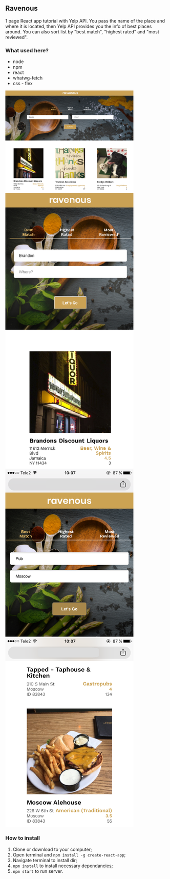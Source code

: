 ## Ravenous

1 page React app tutorial with Yelp API.
You pass the name of the place and where it is located, then Yelp API provides you the info of best places around.
You can also sort list by "best match", "highest rated" and "most reviewed".

### What used here?
- node 
- npm
- react
- whatwg-fetch
- css - flex

<img src="./img/desctop.png" alt="Desctop IMG" width="400"/>

<img src="./img/mobile.png" alt="Mobile IMG" width="400"/>

<img src="./img/ios2.png" alt="iOS-2 IMG" width="400"/>

<img src="./img/ios1.png" alt="iOS-1 IMG" width="400"/>

### How to install

1. Clone or download to your computer;
2. Open terminal and `npm install -g create-react-app`;
3. Navigate terminal to install dir;
4. `npm install` to install necessary dependancies;
5. `npm start` to run server.